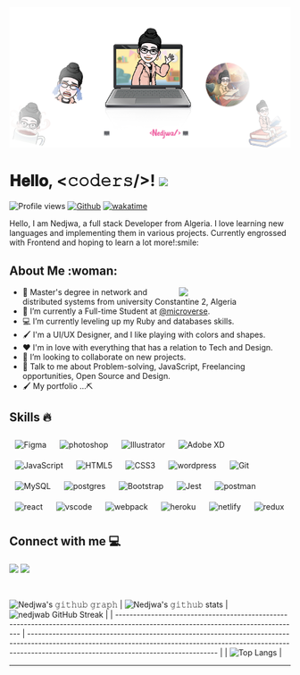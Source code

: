 <div align="center">
<img width="" height = "" src="gitcover.png" alt="cover" />
</div>

<h1  color="pink">
        𝐇𝐞𝐥𝐥𝐨, &lt;𝚌𝚘𝚍𝚎𝚛𝚜/&gt;!
  <a target="_blank">
    <img src="https://github.com/JayantGoel001/JayantGoel001/blob/master/GIF/Hi.gif" width="40px" />
  </a>
</h1>

![Profile views](https://page-views.glitch.me/badge?page_id=nedjwab.visitor-badge)
[![Github](https://img.shields.io/github/followers/nedjwab?label=Follow&style=social)](https://github.com/nedjwab)
[![wakatime](https://wakatime.com/badge/user/492a4b84-0d0c-4574-ba74-bf969187694c.svg)](https://wakatime.com/@492a4b84-0d0c-4574-ba74-bf969187694c)

<div size='20px'>Hello, I am Nedjwa, a full stack Developer from Algeria. I love learning new languages and implementing them in various projects. Currently engrossed with Frontend and hoping to learn a lot more!:smile:
 
</div>

<h2 > About Me :woman:</h2>

<img align='right' src="https://media.giphy.com/media/ieyl9zmCjO4b4t6qoY/giphy.gif" width="200" >


- 🔭 Master's degree in network and distributed systems from university Constantine 2, Algeria
- 🌱 I’m currently a Full-time Student at [@microverse](https://www.microverse.org/).
- 💻 I’m currently leveling up my Ruby and databases skills.
- 🖌 I'm a UI/UX Designer, and I like playing with colors and shapes.
- ♥  I'm in love with everything that has a relation to Tech and Design.
- 👯 I’m looking to collaborate on new projects.
- 💬 Talk to me about Problem-solving, JavaScript, Freelancing opportunities, Open Source and Design.
- 🖌 My portfolio ...⛏

<h2 > Skills 🔥  </h2>
<div align="left">
<img style="margin: 10px" src="https://skillicons.dev/icons?i=figma" alt="Figma"  width="40px" /> 
<img style="margin: 10px" src="https://skillicons.dev/icons?i=ps" alt="photoshop"  width="40px" /> 
<img style="margin: 10px" src="https://skillicons.dev/icons?i=ai"  alt="Illustrator"  width="40px" />  
<img style="margin: 10px" src="https://profilinator.rishav.dev/skills-assets/adobexd.png" alt="Adobe XD"  width="40px" />
<img style="margin: 10px" src="https://skillicons.dev/icons?i=js" alt="JavaScript"  width="40px" /> 
<img style="margin: 10px" src="https://skillicons.dev/icons?i=html" alt="HTML5"  width="40px" />  
<img style="margin: 10px" src="https://skillicons.dev/icons?i=css" alt="CSS3"  width="40px" />  
<img style="margin: 10px" src="https://skillicons.dev/icons?i=wordpress" alt="wordpress"  width="40px" /> 
<img style="margin: 10px" src="https://skillicons.dev/icons?i=git" alt="Git"  width="40px" />  
<img style="margin: 10px" src="https://skillicons.dev/icons?i=mysql" alt="MySQL"  width="40px" />  
<img style="margin: 10px" src="https://skillicons.dev/icons?i=postgres" alt="postgres"  width="40px" />         
<img style="margin: 10px" src="https://profilinator.rishav.dev/skills-assets/bootstrap-plain.svg" alt="Bootstrap"  width="40px" />  
<img style="margin: 10px" src="https://skillicons.dev/icons?i=jest" alt="Jest"  width="40px" height="40px" />  
<img style="margin: 10px" src="https://github.com/gilbarbara/logos/blob/master/logos/postman-icon.svg" alt="postman"  width="40px" height="40px" />  
<img style="margin: 10px" src="https://skillicons.dev/icons?i=react" alt="react"  width="40px" height="40px" />
<img style="margin: 10px" src="https://skillicons.dev/icons?i=vscode" alt="vscode"  width="40px" height="40px" />
<img style="margin: 10px" src="https://skillicons.dev/icons?i=webpack" alt="webpack"  width="40px" height="40px" />
<img style="margin: 10px" src="https://skillicons.dev/icons?i=heroku" alt="heroku"  width="40px" height="40px" />
<img style="margin: 10px" src="https://skillicons.dev/icons?i=netlify" alt="netlify"  width="40px" height="40px" />
<img style="margin: 10px" src="https://skillicons.dev/icons?i=redux" alt="redux"  width="40px" height="40px" />


</div>

<h2 > Connect with me  💻</h2>
<a href = 'https://www.linkedin.com/in/nedjwa-bouraiou-512a5015a/'> <img width = '32px' align= 'center' src="https://skillicons.dev/icons?i=linkedin"/></a>
<a href = 'https://twitter.com/ned_jwa'> <img width = '32px' align= 'center' src="https://skillicons.dev/icons?i=twitter"/></a>
<br>
<br>
  <br>

 ![Nedjwa's 𝚐𝚒𝚝𝚑𝚞𝚋 𝚐𝚛𝚊𝚙𝚑](https://activity-graph.herokuapp.com/graph?username=nedjwab&theme=redical&hide_border=true&area=true)
| ![Nedjwa's 𝚐𝚒𝚝𝚑𝚞𝚋 stats](https://github-readme-stats.vercel.app/api?username=nedjwab&show_icons=true&theme=radical)             | ![nedjwab GitHub Streak](https://github-readme-streak-stats.herokuapp.com/?user=nedjwab&theme=radical)                                                                                                           |
| --------------------------------------------------------------------------------------------------------------------------------- | ----------------------------------------------------------------------------------------------------------------------------------------------------------------------------------------------------------------- |
| ![Top Langs](https://github-readme-stats.vercel.app/api/top-langs/?username=nedjwab&langs_count=8&theme=radical&layout=compact) |





-------
